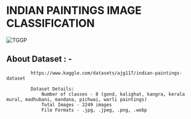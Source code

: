 # INDIAN PAINTINGS IMAGE CLASSIFICATION

![TGGP]([https://github.com/HemaliPatel3/Analyse-Growth-and-Present-Insights-to-the-Telangana-Government/assets/81223796/4a9f9dda-de81-4107-86a0-d8c9403bc3d2](https://github.com/HemaliPatel3/Indian-Paintings-image-classification/blob/main/dataset-cover.jpg))

## About Dataset : -
             https://www.kaggle.com/datasets/ajg117/indian-paintings-dataset

             Dataset Details:
                 Number of classes - 8 (gond, kalighat, kangra, kerala mural, madhubani, mandana, pichwai, warli paintings)
                 Total Images - 2249 images
                 File Formats - .jpg, .jpeg, .png, .webp

               
